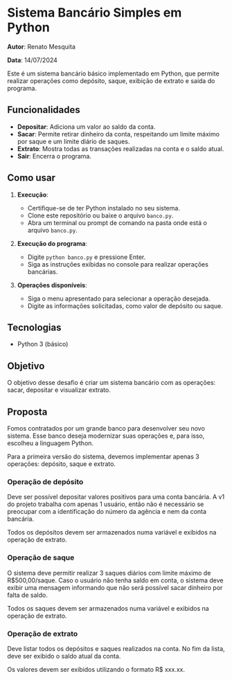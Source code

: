 # Sistema Bancário Simples em Python
**Autor**: Renato Mesquita

**Data**: 14/07/2024

Este é um sistema bancário básico implementado em Python, que permite realizar operações como depósito, saque, exibição de extrato e saída do programa.

## Funcionalidades

- **Depositar**: Adiciona um valor ao saldo da conta.
- **Sacar**: Permite retirar dinheiro da conta, respeitando um limite máximo por saque e um limite diário de saques.
- **Extrato**: Mostra todas as transações realizadas na conta e o saldo atual.
- **Sair**: Encerra o programa.

## Como usar

1. **Execução**:
   - Certifique-se de ter Python instalado no seu sistema.
   - Clone este repositório ou baixe o arquivo `banco.py`.
   - Abra um terminal ou prompt de comando na pasta onde está o arquivo `banco.py`.

2. **Execução do programa**:
   - Digite `python banco.py` e pressione Enter.
   - Siga as instruções exibidas no console para realizar operações bancárias.

3. **Operações disponíveis**:
   - Siga o menu apresentado para selecionar a operação desejada.
   - Digite as informações solicitadas, como valor de depósito ou saque.



## Tecnologias

- Python 3 (básico)


## Objetivo

O objetivo desse desafio é criar um sistema bancário com as operações: sacar, depositar e visualizar extrato.


## Proposta

Fomos contratados por um grande banco para desenvolver seu novo sistema. Esse banco deseja modernizar suas operações e, para isso, escolheu a linguagem Python. 

Para a primeira versão do sistema, devemos implementar apenas 3 operações: depósito, saque e extrato.

### Operação de depósito
Deve ser possível depositar valores positivos para uma conta bancária. A v1 do projeto trabalha com apenas 1 usuário, então não é necessário se preocupar com a identificação do número da agência e nem da conta bancária.

Todos os depósitos devem ser armazenados numa variável e exibidos na operação de extrato.

### Operação de saque
O sistema deve permitir realizar 3 saques diários com limite máximo de R$500,00/saque. Caso o usuário não tenha saldo em conta, o sistema deve exibir uma mensagem informando que não será possível sacar dinheiro por falta de saldo.

Todos os saques devem ser armazenados numa variável e exibidos na operação de extrato.

### Operação de extrato
Deve listar todos os depósitos e saques realizados na conta. No fim da lista, deve ser exibido o saldo atual da conta.

Os valores devem ser exibidos utilizando o formato R$ xxx.xx.